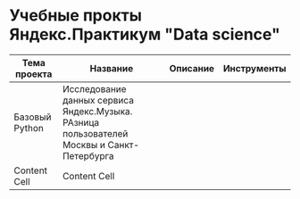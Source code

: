 # Учебные прокты Яндекс.Практикум "Data science" 

|  Тема проекта  | Название | Описание  | Инструменты |
| ------------- | ------------- | ------------- | ------------- |
| Базовый Python  | Исследование данных сервиса Яндекс.Музыка. РАзница пользователей Москвы и Санкт-Петербурга  |
| Content Cell  | Content Cell  |
